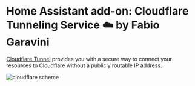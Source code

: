 # Home Assistant add-on: Cloudflare Tunneling Service ☁️ by Fabio Garavini

[Cloudflare Tunnel](https://developers.cloudflare.com/cloudflare-one/connections/connect-networks) provides you with a secure way to connect your resources to Cloudflare without a publicly routable IP address.

![cloudflare scheme](https://developers.cloudflare.com/_astro/handshake.eh3a-Ml1_ZvgY0m.webp)
